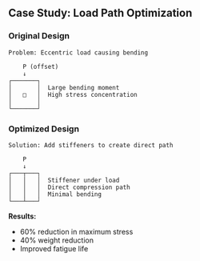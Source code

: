 ## Case Study: Load Path Optimization

### Original Design
```
Problem: Eccentric load causing bending

    P (offset)
    ↓
┌───────┐
│       │  Large bending moment
│   □   │  High stress concentration
│       │
└───────┘
```

### Optimized Design
```
Solution: Add stiffeners to create direct path

    P
    ↓
┌───┬───┐
│   │   │  Stiffener under load
│   │   │  Direct compression path
│   │   │  Minimal bending
└───┴───┘
```

**Results:**
- 60% reduction in maximum stress
- 40% weight reduction
- Improved fatigue life
